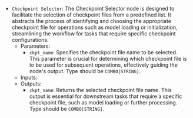 - `Checkpoint Selector`: The Checkpoint Selector node is designed to facilitate the selection of checkpoint files from a predefined list. It abstracts the process of identifying and choosing the appropriate checkpoint file for operations such as model loading or initialization, streamlining the workflow for tasks that require specific checkpoint configurations.
    - Parameters:
        - `ckpt_name`: Specifies the checkpoint file name to be selected. This parameter is crucial for determining which checkpoint file is to be used for subsequent operations, effectively guiding the node's output. Type should be `COMBO[STRING]`.
    - Inputs:
    - Outputs:
        - `ckpt_name`: Returns the selected checkpoint file name. This output is essential for downstream tasks that require a specific checkpoint file, such as model loading or further processing. Type should be `COMBO[STRING]`.
